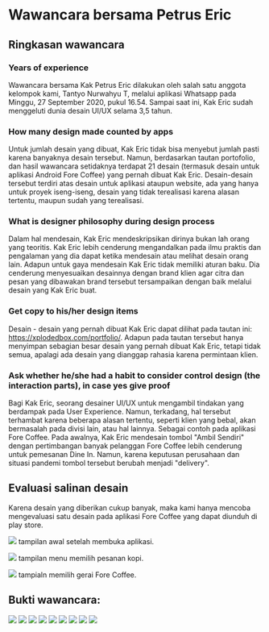 # Wawancara bersama Petrus Eric

## Ringkasan wawancara

### Years of experience
Wawancara bersama Kak Petrus Eric dilakukan oleh salah satu anggota kelompok kami, Tantyo Nurwahyu T, melalui aplikasi Whatsapp pada Minggu, 27 September 2020, pukul 16.54. Sampai saat ini, Kak Eric sudah menggeluti dunia desain UI/UX selama 3,5 tahun.

### How many design made counted by apps
Untuk jumlah desain yang dibuat, Kak Eric tidak bisa menyebut jumlah pasti karena banyaknya desain tersebut. Namun, berdasarkan tautan portofolio, dan hasil wawancara setidaknya terdapat 21 desain (termasuk desain untuk aplikasi Android Fore Coffee) yang pernah dibuat Kak Eric. Desain-desain tersebut terdiri atas desain untuk aplikasi ataupun website, ada yang hanya untuk proyek iseng-iseng, desain yang tidak terealisasi karena alasan tertentu, maupun sudah yang terealisasi.

### What is designer philosophy during design process
Dalam hal mendesain, Kak Eric mendeskripsikan dirinya bukan lah orang yang teoritis. Kak Eric lebih cenderung mengandalkan pada ilmu praktis dan pengalaman yang dia dapat ketika mendesain atau melihat desain orang lain. Adapun untuk gaya mendesain Kak Eric tidak memiliki aturan baku. Dia cenderung menyesuaikan desainnya dengan brand klien agar citra dan pesan yang dibawakan brand tersebut tersampaikan dengan baik melalui desain yang Kak Eric buat. 

### Get copy to his/her design items
Desain - desain yang pernah dibuat Kak Eric dapat dilihat pada tautan ini: https://xplodedbox.com/portfolio/. Adapun pada tautan tersebut hanya menyimpan sebagian besar desain yang pernah dibuat Kak Eric, tetapi tidak semua, apalagi ada desain yang dianggap rahasia karena permintaan klien. 

### Ask whether he/she had a habit to consider control design (the interaction parts), in case yes give proof
Bagi Kak Eric, seorang desainer UI/UX untuk mengambil tindakan yang berdampak pada User Experience. Namun, terkadang, hal tersebut terhambat karena beberapa alasan tertentu, seperti klien yang bebal, akan bermasalah pada divisi lain, atau hal lainnya. Sebagai contoh pada aplikasi Fore Coffee. Pada awalnya, Kak Eric mendesain tombol "Ambil Sendiri" dengan pertimbangan banyak pelanggan Fore Coffee lebih cenderung untuk pemesanan Dine In. Namun, karena keputusan perusahaan dan situasi pandemi tombol tersebut berubah menjadi "delivery".

## Evaluasi salinan desain

Karena desain yang diberikan cukup banyak, maka kami hanya mencoba mengevaluasi satu desain pada aplikasi Fore Coffee yang dapat diunduh di play store.


![](https://github.com/FarhanHP/Tugas-Interaksi-Manusia-dan-Komputer-113/blob/master/Task%202/interview%201/home.jpg)
tampilan awal setelah membuka aplikasi.

![](https://github.com/FarhanHP/Tugas-Interaksi-Manusia-dan-Komputer-113/blob/master/Task%202/interview%201/menu.jpg)
tampilan menu memilih pesanan kopi.

![](https://github.com/FarhanHP/Tugas-Interaksi-Manusia-dan-Komputer-113/blob/master/Task%202/interview%201/pilih-gerai.jpg)
tampialn memilih gerai Fore Coffee.

## Bukti wawancara:

![](https://github.com/FarhanHP/Tugas-Interaksi-Manusia-dan-Komputer-113/blob/master/Task%202/interview%201/interview1.jpg)
![](https://github.com/FarhanHP/Tugas-Interaksi-Manusia-dan-Komputer-113/blob/master/Task%202/interview%201/interview2.jpg)
![](https://github.com/FarhanHP/Tugas-Interaksi-Manusia-dan-Komputer-113/blob/master/Task%202/interview%201/interview3.jpg)
![](https://github.com/FarhanHP/Tugas-Interaksi-Manusia-dan-Komputer-113/blob/master/Task%202/interview%201/interview4.jpg)
![](https://github.com/FarhanHP/Tugas-Interaksi-Manusia-dan-Komputer-113/blob/master/Task%202/interview%201/interview5.jpg)
![](https://github.com/FarhanHP/Tugas-Interaksi-Manusia-dan-Komputer-113/blob/master/Task%202/interview%201/interview6.jpg)
![](https://github.com/FarhanHP/Tugas-Interaksi-Manusia-dan-Komputer-113/blob/master/Task%202/interview%201/interview7.jpg)
![](https://github.com/FarhanHP/Tugas-Interaksi-Manusia-dan-Komputer-113/blob/master/Task%202/interview%201/interview8.jpg)
![](https://github.com/FarhanHP/Tugas-Interaksi-Manusia-dan-Komputer-113/blob/master/Task%202/interview%201/interview9.jpg)
